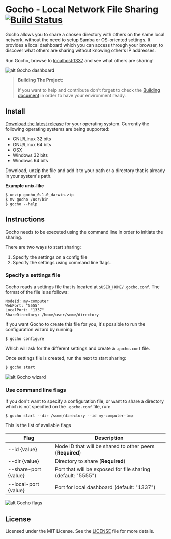 Gocho - Local Network File Sharing [![Build Status](https://travis-ci.org/temorfeouz/gocho.svg?branch=master)](https://travis-ci.org/temorfeouz/gocho)
==================================

Gocho allows you to share a chosen directory with others on the same local network, without the need to setup Samba or OS-oriented settings. It provides a local dashboard which you can access through your browser, to discover what others are sharing without knowing other's IP addresses.

Run Gocho, browse to [localhost:1337](http://localhost:1337) and see what others are sharing!

<!-- Image of dashboard -->
![alt Gocho dashboard](docs/gocho-dashboard.gif)

> **Building The Project:**
>
> If you want to help and contribute don't forget to check the [Building document](docs/building.md) in order to have your environment ready.

## Install
[Download the latest release](https://github.com/temorfeouz/gocho/releases) for your operating system. Currently the following operating systems are being supported:

* GNU/Linux 32 bits
* GNU/Linux 64 bits
* OSX
* Windows 32 bits
* Windows 64 bits

Download, unzip the file and add it to your path or a directory that is already in your system's path.

**Example unix-like**

    $ unzip gocho_0.1.0_darwin.zip
    $ mv gocho /usr/bin
    $ gocho --help

## Instructions
Gocho needs to be executed using the command line in order to initiate the sharing.

There are two ways to start sharing:
1. Specify the settings on a config file
2. Specify the settings using command line flags.

### Specify a settings file
Gocho reads a settings file that is located at `$USER_HOME/.gocho.conf`. The format of the file is as follows:

```
NodeId: my-computer
WebPort: "5555"
LocalPort: "1337"
ShareDirectory: /home/user/some/directory
```

If you want Gocho to create this file for you, it's possible to run the configuration wizard by running:

    $ gocho configure

Which will ask for the different settings and create a `.gocho.conf` file.

Once settings file is created, run the next to start sharing:

    $ gocho start

![alt Gocho wizard](docs/gocho-configure.gif)

### Use command line flags
If you don't want to specify a configuration file, or want to share a directory which is not specified on the `.gocho.conf` file, run:

    $ gocho start --dir /some/directory --id my-computer-tmp

This is the list of available flags

Flag | Description
--- | ---
--id {value} | Node ID that will be shared to other peers (**Required**)
--dir {value} | Directory to share (**Required**)
--share-port {value} |  Port that will be exposed for file sharing (default: "5555")
--local-port {value} | Port for local dashboard (default: "1337")

<!-- gocho using flags -->
![alt Gocho flags](docs/gocho-start.gif)

## License
Licensed under the MIT License. See the [LICENSE](LICENSE) file for more details.

